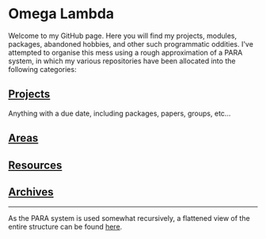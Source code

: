# Omega Lambda

Welcome to my GitHub page. Here you will find my projects, modules, packages, abandoned hobbies, and other such programmatic oddities. I've attempted to organise this mess using a rough approximation of a PARA system, in which my various repositories have been allocated into the following categories:

## [Projects](https://github.com/OmegaLambda1998/Projects)

Anything with a due date, including packages, papers, groups, etc…

## [Areas](https://github.com/OmegaLambda1998/Areas)

## [Resources](https://github.com/OmegaLambda1998/Resources)

## [Archives](https://github.com/OmegaLambda1998/Archives)

---

As the PARA system is used somewhat recursively, a flattened view of the entire structure can be found [here](/TOC.md).
